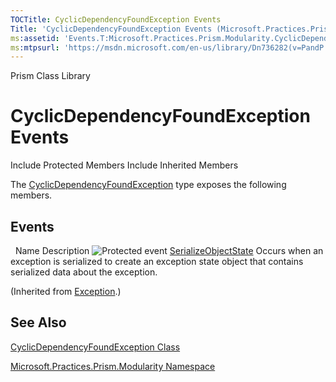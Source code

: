 ```yaml
---
TOCTitle: CyclicDependencyFoundException Events
Title: 'CyclicDependencyFoundException Events (Microsoft.Practices.Prism.Modularity)'
ms:assetid: 'Events.T:Microsoft.Practices.Prism.Modularity.CyclicDependencyFoundException'
ms:mtpsurl: 'https://msdn.microsoft.com/en-us/library/Dn736282(v=PandP.50)'
---
```


Prism Class Library

CyclicDependencyFoundException Events
=====================================

Include Protected Members
Include Inherited Members

The [CyclicDependencyFoundException](https://msdn.microsoft.com/t:microsoft.practices.prism.modularity.cyclicdependencyfoundexception) type exposes the following members.

Events
------

<span id="eventTableToggle"></span>
 
Name
Description
![](https://msdn.microsoft.com/en-us/Dn736282.protevent(en-us,PandP.50).gif "Protected event")
[SerializeObjectState](http://msdn2.microsoft.com/en-us/library/ee332915)
Occurs when an exception is serialized to create an exception state object that contains serialized data about the exception.

(Inherited from [Exception](http://msdn2.microsoft.com/en-us/library/c18k6c59).)

See Also
--------

<span id="seeAlsoToggle"></span>
[CyclicDependencyFoundException Class](https://msdn.microsoft.com/t:microsoft.practices.prism.modularity.cyclicdependencyfoundexception)

[Microsoft.Practices.Prism.Modularity Namespace](https://msdn.microsoft.com/n:microsoft.practices.prism.modularity)
